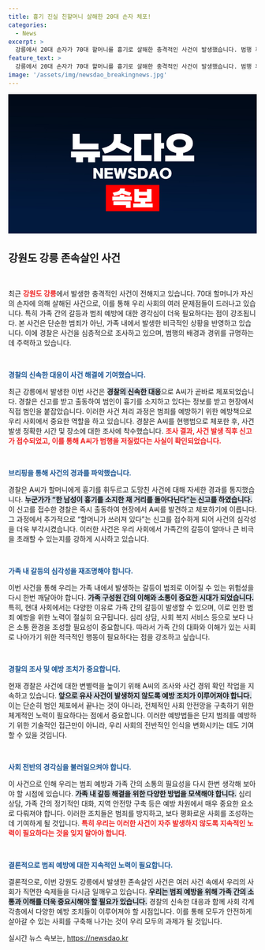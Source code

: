 ```yaml
---
title: 흉기 진실 친할머니 살해한 20대 손자 체포!
categories:
  - News
excerpt: >
  강릉에서 20대 손자가 70대 할머니를 흉기로 살해한 충격적인 사건이 발생했습니다. 범행 후 도주하던 그는 현행범으로 붙잡혔고, 경찰은 사건의 전모를 조사하고 있습니다. 클릭하여 자세한 내용을 확인하세요!
feature_text: >
  강릉에서 20대 손자가 70대 할머니를 흉기로 살해한 충격적인 사건이 발생했습니다. 범행 후 도주하던 그는 현행범으로 붙잡혔고, 경찰은 사건의 전모를 조사하고 있습니다. 클릭하여 자세한 내용을 확인하세요!
image: '/assets/img/newsdao_breakingnews.jpg'
---
```


<p><img src="/assets/img/newsdao_breakingnews.jpg" alt="cryptoinkorea 속보" /></p>

<h2 data-ke-size="size26">강원도 강릉 존속살인 사건</h2>

<p data-ke-size="size16">&nbsp;</p>

<p data-ke-size="size16">최근 <b><span style="color: #ee2323;">강원도 강릉</span></b>에서 발생한 충격적인 사건이 전해지고 있습니다. 70대 할머니가 자신의 손자에 의해 살해된 사건으로, 이를 통해 우리 사회의 여러 문제점들이 드러나고 있습니다. 특히 가족 간의 갈등과 범죄 예방에 대한 경각심이 더욱 필요하다는 점이 강조됩니다. 본 사건은 단순한 범죄가 아닌, 가족 내에서 발생한 비극적인 상황을 반영하고 있습니다. 이에 경찰은 사건을 심층적으로 조사하고 있으며, 범행의 배경과 경위를 규명하는 데 주력하고 있습니다.</p>

<p data-ke-size="size16">&nbsp;</p>

<p><b><span style="color: #1a5490;">경찰의 신속한 대응이 사건 해결에 기여했습니다.</span></b></p>

<p>최근 강릉에서 발생한 이번 사건은 <b><span style="background-color: #21538527;">경찰의 신속한 대응</span></b>으로 A씨가 곧바로 체포되었습니다. 경찰은 신고를 받고 출동하여 범인이 흉기를 소지하고 있다는 정보를 받고 현장에서 직접 범인을 붙잡았습니다. 이러한 사건 처리 과정은 범죄를 예방하기 위한 예방책으로 우리 사회에서 중요한 역할을 하고 있습니다. 경찰은 A씨를 현행범으로 체포한 후, 사건 발생 정확한 시간 및 장소에 대한 조사에 착수했습니다. <b><span style="color: #ee2323;">조사 결과, 사건 발생 직후 신고가 접수되었고, 이를 통해 A씨가 범행을 저질렀다는 사실이 확인되었습니다.</span></b></p>

<p data-ke-size="size16">&nbsp;</p>

<p><b><span style="color: #1a5490;">브리핑을 통해 사건의 경과를 파악했습니다.</span></b></p>

<p>경찰은 A씨가 할머니에게 흉기를 휘두르고 도망친 사건에 대해 자세한 경과를 통지했습니다. <b><span style="background-color: #21538527;">누군가가 “한 남성이 흉기를 소지한 채 거리를 돌아다닌다”는 신고를 하였습니다.</span></b> 이 신고를 접수한 경찰은 즉시 출동하여 현장에서 A씨를 발견하고 체포하기에 이릅니다. 그 과정에서 추가적으로 “할머니가 쓰러져 있다”는 신고를 접수하게 되어 사건의 심각성을 더욱 부각시켰습니다. 이러한 사건은 우리 사회에서 가족간의 갈등이 얼마나 큰 비극을 초래할 수 있는지를 강하게 시사하고 있습니다.</p>

<p data-ke-size="size16">&nbsp;</p>

<p><b><span style="color: #1a5490;">가족 내 갈등의 심각성을 재조명해야 합니다.</span></b></p>

<p>이번 사건을 통해 우리는 가족 내에서 발생하는 갈등이 범죄로 이어질 수 있는 위험성을 다시 한번 깨달아야 합니다. <b><span style="background-color: #21538527;">가족 구성원 간의 이해와 소통이 중요한 시대가 되었습니다.</span></b> 특히, 현대 사회에서는 다양한 이유로 가족 간의 갈등이 발생할 수 있으며, 이로 인한 범죄 예방을 위한 노력이 절실히 요구됩니다. 심리 상담, 사회 복지 서비스 등으로 보다 나은 소통 환경을 조성할 필요성이 중요합니다. 따라서 가족 간의 대화와 이해가 있는 사회로 나아가기 위한 적극적인 행동이 필요하다는 점을 강조하고 싶습니다.</p>

<p data-ke-size="size16">&nbsp;</p>

<p><b><span style="color: #1a5490;">경찰의 조사 및 예방 조치가 중요합니다.</span></b></p>

<p>현재 경찰은 사건에 대한 변별력을 높이기 위해 A씨의 조사와 사건 경위 확인 작업을 지속하고 있습니다. <b><span style="background-color: #21538527;">앞으로 유사 사건이 발생하지 않도록 예방 조치가 이루어져야 합니다.</span></b> 이는 단순히 범인 체포에서 끝나는 것이 아니라, 전체적인 사회 안전망을 구축하기 위한 체계적인 노력이 필요하다는 점에서 중요합니다. 이러한 예방법들은 단지 범죄를 예방하기 위한 기술적인 접근만이 아니라, 우리 사회의 전반적인 인식을 변화시키는 데도 기여할 수 있을 것입니다.</p>

<p data-ke-size="size16">&nbsp;</p>

<p><b><span style="color: #1a5490;">사회 전반의 경각심을 불러일으켜야 합니다.</span></b></p>

<p>이 사건으로 인해 우리는 범죄 예방과 가족 간의 소통의 필요성을 다시 한번 생각해 보아야 할 시점에 있습니다. <b><span style="background-color: #21538527;">가족 내 갈등 해결을 위한 다양한 방법을 모색해야 합니다.</span></b> 심리 상담, 가족 간의 정기적인 대화, 지역 안전망 구축 등은 예방 차원에서 매우 중요한 요소로 다뤄져야 합니다. 이러한 조치들은 범죄를 방지하고, 보다 평화로운 사회를 조성하는 데 기여하게 될 것입니다. <b><span style="color: #ee2323;">특히 우리는 이러한 사건이 자주 발생하지 않도록 지속적인 노력이 필요하다는 것을 잊지 말아야 합니다.</span></b></p>

<p data-ke-size="size16">&nbsp;</p>

<p><b><span style="color: #1a5490;">결론적으로 범죄 예방에 대한 지속적인 노력이 필요합니다.</span></b></p>

<p>결론적으로, 이번 강원도 강릉에서 발생한 존속살인 사건은 여러 사건 속에서 우리의 사회가 직면한 숙제들을 다시금 일깨우고 있습니다. <b><span style="background-color: #21538527;">우리는 범죄 예방을 위해 가족 간의 소통과 이해를 더욱 중요시해야 할 필요가 있습니다.</span></b> 경찰의 신속한 대응과 함께 사회 각계각층에서 다양한 예방 조치들이 이루어져야 할 시점입니다. 이를 통해 모두가 안전하게 살아갈 수 있는 사회를 구축해 나가는 것이 우리 모두의 과제가 될 것입니다.</p>
실시간 뉴스 속보는, <a href="https://newsdao.kr" rel="dofollow">https://newsdao.kr</a>


